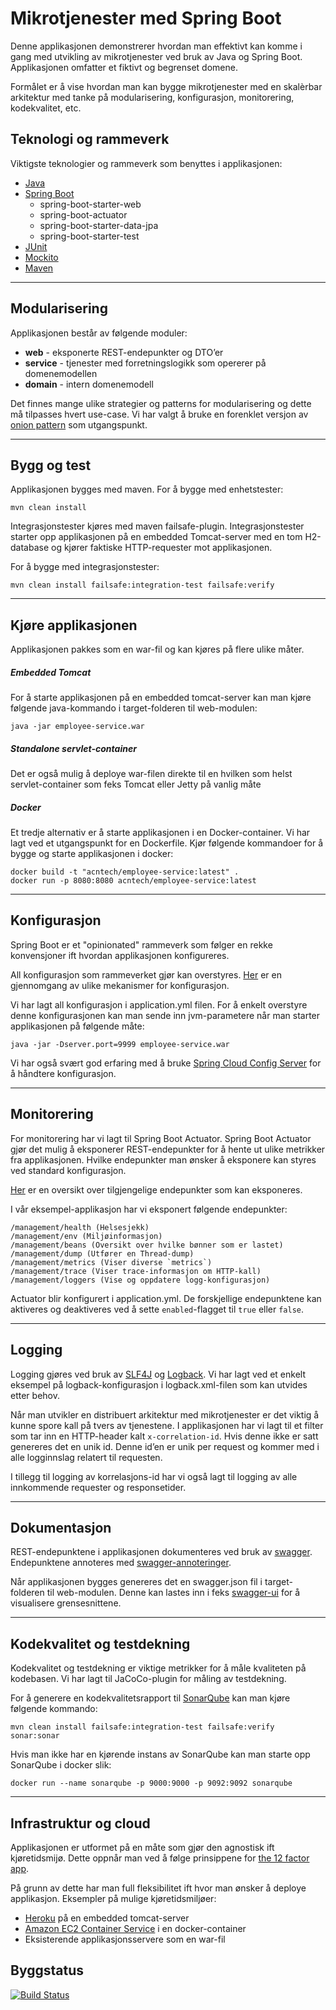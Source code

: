 # Mikrotjenester med Spring Boot
Denne applikasjonen demonstrerer hvordan man effektivt kan komme i gang med utvikling av mikrotjenester ved bruk av Java og Spring Boot. 
Applikasjonen omfatter et fiktivt og begrenset domene. 

Formålet er å vise hvordan man kan bygge mikrotjenester med en 
skalèrbar arkitektur med tanke på modularisering, konfigurasjon, monitorering, kodekvalitet, etc.

## Teknologi og rammeverk
Viktigste teknologier og rammeverk som benyttes i applikasjonen:
- [Java](https://www.java.com/en/)
- [Spring Boot](https://projects.spring.io/spring-boot/)
    - spring-boot-starter-web
    - spring-boot-actuator
    - spring-boot-starter-data-jpa
    - spring-boot-starter-test
- [JUnit](junit.org)
- [Mockito](http://site.mockito.org/)
- [Maven](https://maven.apache.org/)
---

## Modularisering
Applikasjonen består av følgende moduler:
- **web** - eksponerte REST-endepunkter og DTO’er
- **service** - tjenester med forretningslogikk som opererer på domenemodellen
- **domain** - intern domenemodell

Det finnes mange ulike strategier og patterns for modularisering og dette må tilpasses hvert use-case. 
Vi har valgt å bruke en forenklet versjon av [onion pattern](https://www.infoq.com/news/2014/10/ddd-onion-architecture) som utgangspunkt.


---

## Bygg og test
Applikasjonen bygges med maven. For å bygge med enhetstester: 
```
mvn clean install
```

Integrasjonstester kjøres med maven failsafe-plugin. 
Integrasjonstester starter opp applikasjonen på en embedded Tomcat-server med en tom H2-database 
og kjører faktiske HTTP-requester mot applikasjonen. 

For å bygge med integrasjonstester: 
```
mvn clean install failsafe:integration-test failsafe:verify
```
---

## Kjøre applikasjonen
Applikasjonen pakkes som en war-fil og kan kjøres på flere ulike måter.

##### Embedded Tomcat 
For å starte applikasjonen på en embedded tomcat-server kan man kjøre 
følgende java-kommando i target-folderen til web-modulen: 
```
java -jar employee-service.war
``` 

##### Standalone servlet-container
Det er også mulig å deploye war-filen direkte til en hvilken som helst servlet-container 
som feks Tomcat eller Jetty på vanlig måte

##### Docker
Et tredje alternativ er å starte applikasjonen i en Docker-container. 
Vi har lagt ved et utgangspunkt for en Dockerfile. 
Kjør følgende kommandoer for å bygge og starte applikasjonen i docker:
```
docker build -t "acntech/employee-service:latest" .
docker run -p 8080:8080 acntech/employee-service:latest
```
---

## Konfigurasjon
Spring Boot er et "opinionated" rammeverk som følger en rekke konvensjoner ift hvordan applikasjonen konfigureres. 

All konfigurasjon som rammeverket gjør kan overstyres. [Her](https://docs.spring.io/spring-boot/docs/current/reference/html/boot-features-external-config.html) 
er en gjennomgang av ulike mekanismer for konfigurasjon.

Vi har lagt all konfigurasjon i application.yml filen. 
For å enkelt overstyre denne konfigurasjonen kan man 
sende inn jvm-parametere når man starter applikasjonen på følgende måte:
```
java -jar -Dserver.port=9999 employee-service.war
``` 
Vi har også svært god erfaring med å bruke [Spring Cloud Config Server](https://spring.io/guides/gs/centralized-configuration/) 
for å håndtere konfigurasjon.

---

## Monitorering

For monitorering har vi lagt til Spring Boot Actuator. 
Spring Boot Actuator gjør det mulig å eksponerer REST-endepunkter for å hente ut ulike metrikker fra applikasjonen. 
Hvilke endepunkter man ønsker å eksponere kan styres ved standard konfigurasjon. 

[Her](https://spring.io/guides/gs/actuator-service/) er en oversikt over tilgjengelige endepunkter 
som kan eksponeres.

I vår eksempel-applikasjon har vi eksponert følgende endepunkter:
```
/management/health (Helsesjekk)
/management/env (Miljøinformasjon)
/management/beans (Oversikt over hvilke bønner som er lastet)
/management/dump (Utfører en Thread-dump)
/management/metrics (Viser diverse `metrics`)
/management/trace (Viser trace-informasjon om HTTP-kall)
/management/loggers (Vise og oppdatere logg-konfigurasjon)
```
Actuator blir konfigurert i application.yml. De forskjellige endepunktene kan aktiveres og deaktiveres ved å sette `enabled`-flagget til `true` eller `false`.

---

## Logging
Logging gjøres ved bruk av [SLF4J](https://www.slf4j.org/) og [Logback](https://logback.qos.ch/). 
Vi har lagt ved et enkelt eksempel på logback-konfigurasjon i logback.xml-filen som kan utvides etter behov.

Når man utvikler en distribuert arkitektur med mikrotjenester er det viktig å kunne spore kall på tvers av tjenestene. 
I applikasjonen har vi lagt til et filter som tar inn en HTTP-header kalt `x-correlation-id`. 
Hvis denne ikke er satt genereres det en unik id. 
Denne id’en er unik per request og kommer med i alle logginnslag relatert til requesten.

I tillegg til logging av korrelasjons-id har vi også lagt til logging av alle innkommende requester 
og responsetider.

---

## Dokumentasjon
REST-endepunktene i applikasjonen dokumenteres ved bruk av [swagger](https://swagger.io/introducing-the-open-api-initiative/).
Endepunktene annoteres med [swagger-annoteringer](http://docs.swagger.io/swagger-core/v1.5.0/apidocs/io/swagger/annotations/package-summary.html).

Når applikasjonen bygges genereres det en swagger.json fil i target-folderen til web-modulen.
Denne kan lastes inn i feks [swagger-ui](https://swagger.io/swagger-ui/) for å visualisere grensesnittene.  

---

## Kodekvalitet og testdekning
Kodekvalitet og testdekning er viktige metrikker for å måle kvaliteten på kodebasen. 
Vi har lagt til JaCoCo-plugin for måling av testdekning.
 
For å generere en kodekvalitetsrapport til [SonarQube](https://www.sonarqube.org/) 
kan man kjøre følgende kommando:
```
mvn clean install failsafe:integration-test failsafe:verify sonar:sonar
```

Hvis man ikke har en kjørende instans av SonarQube kan man starte opp SonarQube i docker slik:
```
docker run --name sonarqube -p 9000:9000 -p 9092:9092 sonarqube
```

---

## Infrastruktur og cloud
Applikasjonen er utformet på en måte som gjør den agnostisk ift kjøretidsmijø.
Dette oppnår man ved å følge prinsippene for [the 12 factor app](https://12factor.net/).

På grunn av dette har man full fleksibilitet ift hvor man ønsker å deploye applikasjon. 
Eksempler på mulige kjøretidsmiljøer:
- [Heroku](https://www.heroku.com/) på en embedded tomcat-server
- [Amazon EC2 Container Service](https://aws.amazon.com/ecs/) i en docker-container
- Eksisterende applikasjonsservere som en war-fil

## Byggstatus
[![Build Status](https://travis-ci.org/acntech/microservice-med-spring-boot.svg?branch=master)](https://travis-ci.org/acntech/microservice-med-spring-boot)
